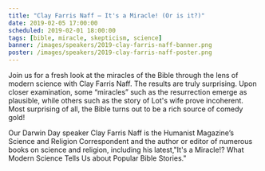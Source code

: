 ```yaml
---
title: "Clay Farris Naff – It's a Miracle! (Or is it?)"
date: 2019-02-05 17:00:00
scheduled: 2019-02-01 18:00:00
tags: [bible, miracle, skepticism, science]
banner: /images/speakers/2019-clay-farris-naff-banner.png
poster: /images/speakers/2019-clay-farris-naff-poster.png
---
```

Join us for a fresh look at the miracles of the Bible through the lens of modern science with Clay Farris Naff. The results are truly surprising. Upon closer examination, some “miracles” such as the resurrection emerge as plausible, while others such as the story of Lot's wife prove incoherent. Most surprising of all, the Bible turns out to be a rich source of comedy gold!

Our Darwin Day speaker Clay Farris Naff is the Humanist Magazine’s Science and Religion Correspondent and the author or editor of numerous books on science and religion, including his latest,"It's a Miracle!? What Modern Science Tells Us about Popular Bible Stories."
